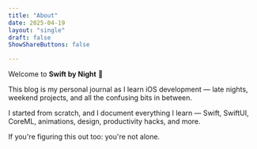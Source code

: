 ```yaml
---
title: "About"
date: 2025-04-19
layout: "single"
draft: false
ShowShareButtons: false

---
```


Welcome to **Swift by Night** 👋

This blog is my personal journal as I learn iOS development — late nights, weekend projects, and all the confusing bits in between.

I started from scratch, and I document everything I learn — Swift, SwiftUI, CoreML, animations, design, productivity hacks, and more.

If you're figuring this out too: you're not alone.
